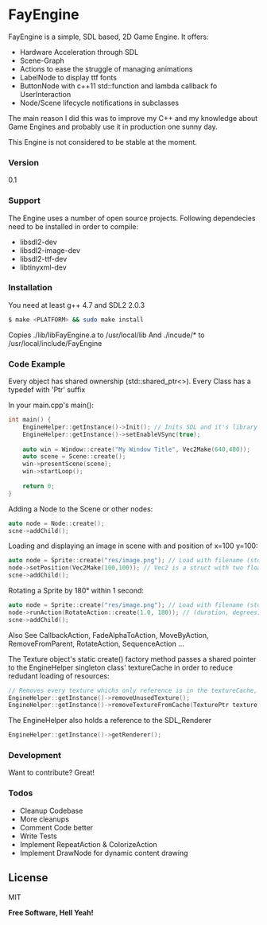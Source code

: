 # FayEngine

FayEngine is a simple, SDL based, 2D Game Engine.
It offers:

- Hardware Acceleration through SDL
- Scene-Graph 
- Actions to ease the struggle of managing animations
- LabelNode to display ttf fonts
- ButtonNode with c++11 std::function and lambda callback fo UserInteraction
- Node/Scene lifecycle notifications in subclasses

The main reason I did this was to improve my C++ and my knowledge about Game Engines and probably use it in production one sunny day. 

This Engine is not considered to be stable at the moment.

### Version
0.1

### Support

The Engine uses a number of open source projects. 
Following dependecies need to be installed in order to compile:
- libsdl2-dev
- libsdl2-image-dev
- libsdl2-ttf-dev
- libtinyxml-dev

### Installation

You need at least g++ 4.7 and SDL2 2.0.3

```sh
$ make <PLATFORM> && sudo make install
```

Copies ./lib/libFayEngine.a to /usr/local/lib 
And ./incude/* to /usr/local/include/FayEngine 


### Code Example

Every object has shared ownership (std::shared_ptr<>). Every Class has a typedef with 'Ptr' suffix

In your main.cpp's main():
```cpp
int main() {
    EngineHelper::getInstance()->Init(); // Inits SDL and it's library extensions
    EngineHelper::getInstance()->setEnableVSync(true);    
    
    auto win = Window::create("My Window Title", Vec2Make(640,480));
    auto scene = Scene::create();
    win->presentScene(scene);
    win->startLoop();
    
    return 0;
}
```

Adding a Node to the Scene or other nodes:
```cpp
auto node = Node::create();
scne->addChild();
```

Loading and displaying an image in scene with and position of x=100 y=100:
```cpp
auto node = Sprite::create("res/image.png"); // Load with filename (std::string)
node->setPosition(Vec2Make(100,100)); // Vec2 is a struct with two float vars called x and y
scne->addChild();
```

Rotating a Sprite by 180° within 1 second:
```cpp
auto node = Sprite::create("res/image.png"); // Load with filename (std::string)
node->runAction(RotateAction::create(1.0, 180)); // (duration, degrees)
scne->addChild();
```

Also See CallbackAction, FadeAlphaToAction, MoveByAction, RemoveFromParent, RotateAction, SequenceAction ...



The Texture object's static create() factory method passes a shared pointer to the EngineHelper singleton class' textureCache in order to reduce redudant loading of resources:
```cpp
// Removes every texture whichs only reference is in the textureCache, thus Unused
EngineHelper::getInstance()->removeUnusedTexture();
EngineHelper::getInstance()->removeTextureFromCache(TexturePtr texture); // Removes given texture from cache, will get reloaded if needed
```

The EngineHelper also holds a reference to the SDL_Renderer
```cpp
EngineHelper::getInstance()->getRenderer();
```

### Development

Want to contribute? Great!

### Todos

- Cleanup Codebase
- More cleanups
- Comment Code better 
- Write Tests
- Implement RepeatAction & ColorizeAction
- Implement DrawNode for dynamic content drawing

License
----

MIT


**Free Software, Hell Yeah!**

